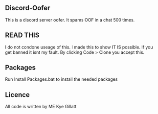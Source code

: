 ## Discord-Oofer

This is a discord server oofer. It spams OOF in a chat 500 times.

## READ THIS

I do not condone useage of this. I made this to show IT IS possible. If you get banned it isnt my fault.
By clicking Code > Clone you accept this.

## Packages

Run Install Packages.bat to install the needed packages

## Licence

All code is written by ME Kye Gillatt



